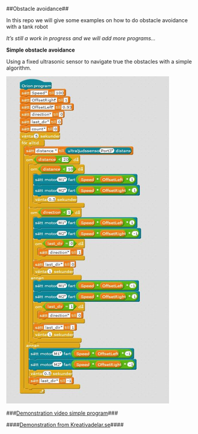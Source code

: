 ##Obstacle avoidance##

In this repo we will give some examples on how to do obstacle avoidance with a tank robot

*It’s still a work in progress and we will add more programs…*

**Simple obstacle avoidance**

Using a fixed ultrasonic sensor to navigate true the obstacles with a simple algorithm. 
 
![TankBot](/Images/simple_program.JPG)

###[Demonstration video simple program](http://www.youtube.com)###

####[Demonstration from Kreativadelar.se](http://www.kreativadelar.se)####

